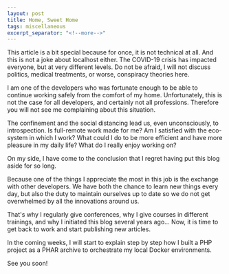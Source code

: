 ```yaml
---
layout: post
title: Home, Sweet Home
tags: miscellaneous
excerpt_separator: "<!--more-->"
---
```


This article is a bit special because for once, it is not technical at all. And this is not a joke about localhost
either. The COVID-19 crisis has impacted everyone, but at very different levels. Do not be afraid, I will not discuss
politics, medical treatments, or worse, conspiracy theories here.

<!--more-->

I am one of the developers who was fortunate enough to be able to continue working safely from the comfort of my home.
Unfortunately, this is not the case for all developers, and certainly not all professions. Therefore you will not see me
complaining about this situation.

The confinement and the social distancing lead us, even unconsciously, to introspection. Is full-remote work made for
me? Am I satisfied with the eco-system in which I work? What could I do to be more efficient and have more pleasure in
my daily life? What do I really enjoy working on?

On my side, I have come to the conclusion that I regret having put this blog aside for so long.

Because one of the things I appreciate the most in this job is the exchange with other developers. We have both the
chance to learn new things every day, but also the duty to maintain ourselves up to date so we do not get overwhelmed by
all the innovations around us.

That's why I regularly give conferences, why I give courses in different trainings, and why I initiated this blog
several years ago... Now, it is time to get back to work and start publishing new articles.

In the coming weeks, I will start to explain step by step how I built a PHP project as a PHAR archive to orchestrate
my local Docker environments.

See you soon!
